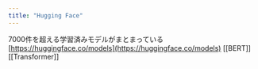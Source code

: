 ```yaml
---
title: "Hugging Face"
---
```


7000件を超える学習済みモデルがまとまっている
[https://huggingface.co/models](https://huggingface.co/models)
[[BERT]] [[Transformer]]
